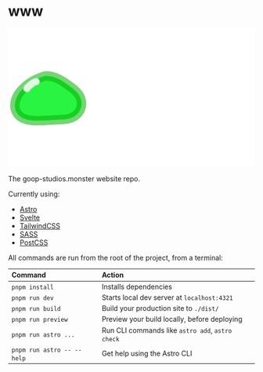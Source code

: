 # www


<img src="./.resources/big_icon_green.svg" align="center"></img>


The goop-studios.monster website repo.

Currently using:

- [Astro](https://astro.build)
- [Svelte](https://svelte.dev)
- [TailwindCSS](https://tailwindcss.com)
- [SASS](https://sass-lang.com/)
- [PostCSS](https://postcss.org/)





All commands are run from the root of the project, from a terminal:

| Command                    | Action                                           |
| :------------------------- | :----------------------------------------------- |
| `pnpm install`             | Installs dependencies                            |
| `pnpm run dev`             | Starts local dev server at `localhost:4321`      |
| `pnpm run build`           | Build your production site to `./dist/`          |
| `pnpm run preview`         | Preview your build locally, before deploying     |
| `pnpm run astro ...`       | Run CLI commands like `astro add`, `astro check` |
| `pnpm run astro -- --help` | Get help using the Astro CLI                     |
